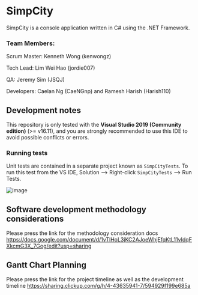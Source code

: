 # SimpCity

SimpCity is a console application written in C# using the .NET Framework.

### Team Members:

Scrum Master: Kenneth Wong (kenwongz)

Tech Lead: Lim Wei Hao (jordie007)

QA: Jeremy Sim (JSQJ)

Developers: Caelan Ng (CaeNGnp) and Ramesh Harish (Harish110)

## Development notes

This repository is only tested with the **Visual Studio 2019 (Community edition)** (>= v16.11), and you are strongly recommended to use this IDE to avoid possible conflicts or errors.

### Running tests

Unit tests are contained in a separate project known as `SimpCityTests`. To run this test from the VS IDE, Solution --> Right-click `SimpCityTests` --> Run Tests.

![image](https://user-images.githubusercontent.com/93184095/143624303-317e5e27-f446-49e1-88ce-16233292934a.png)

## Software development methodology considerations

Please press the link for the methodology consideration docs
https://docs.google.com/document/d/1vTlHoL3jKC2AJoeWhjEfqKtL11vIdqFXkcmG3X_7Gog/edit?usp=sharing

## Gantt Chart Planning
Please press the link for the project timeline as well as the development timeline
https://sharing.clickup.com/g/h/4-43635941-7/594929f199e685a 
